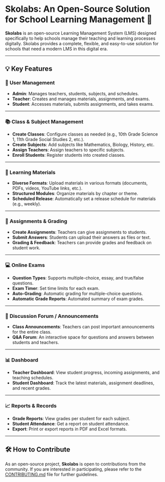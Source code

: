 # Skolabs: An Open-Source Solution for School Learning Management 🏫

**Skolabs** is an open-source Learning Management System (LMS) designed specifically to help schools manage their teaching and learning processes digitally. Skolabs provides a complete, flexible, and easy-to-use solution for schools that need a modern LMS in this digital era.

-----

## 💡 Key Features

### 👤 **User Management**

  * **Admin**: Manages teachers, students, subjects, and schedules.
  * **Teacher**: Creates and manages materials, assignments, and exams.
  * **Student**: Accesses materials, submits assignments, and takes exams.

-----

### 📚 **Class & Subject Management**

  * **Create Classes**: Configure classes as needed (e.g., 10th Grade Science 1, 11th Grade Social Studies 2, etc.).
  * **Create Subjects**: Add subjects like Mathematics, Biology, History, etc.
  * **Assign Teachers**: Assign teachers to specific subjects.
  * **Enroll Students**: Register students into created classes.

-----

### 📄 **Learning Materials**

  * **Diverse Formats**: Upload materials in various formats (documents, PDFs, videos, YouTube links, etc.).
  * **Structured Modules**: Organize materials by chapter or theme.
  * **Scheduled Release**: Automatically set a release schedule for materials (e.g., weekly).

-----

### 📝 **Assignments & Grading**

  * **Create Assignments**: Teachers can give assignments to students.
  * **Submit Answers**: Students can upload their answers as files or text.
  * **Grading & Feedback**: Teachers can provide grades and feedback on student work.

-----

### 💻 **Online Exams**

  * **Question Types**: Supports multiple-choice, essay, and true/false questions.
  * **Exam Timer**: Set time limits for each exam.
  * **Auto-Grading**: Automatic grading for multiple-choice questions.
  * **Automatic Grade Reports**: Automated summary of exam grades.

-----

### 📢 **Discussion Forum / Announcements**

  * **Class Announcements**: Teachers can post important announcements for the entire class.
  * **Q\&A Forum**: An interactive space for questions and answers between students and teachers.

-----

### 📊 **Dashboard**

  * **Teacher Dashboard**: View student progress, incoming assignments, and teaching schedules.
  * **Student Dashboard**: Track the latest materials, assignment deadlines, and recent grades.

-----

### 📈 **Reports & Records**

  * **Grade Reports**: View grades per student for each subject.
  * **Student Attendance**: Get a report on student attendance.
  * **Export**: Print or export reports in PDF and Excel formats.

-----

## 🛠️ How to Contribute

As an open-source project, **Skolabs** is open to contributions from the community. If you are interested in participating, please refer to the [CONTRIBUTING.md](https://www.google.com/search?q=CONTRIBUTING.md) file for further guidelines.
